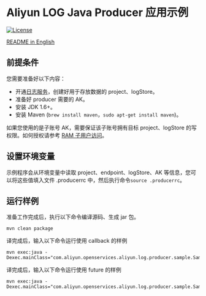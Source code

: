 # Aliyun LOG Java Producer 应用示例

[![License](https://img.shields.io/badge/license-Apache2.0-blue.svg)](/LICENSE)

[README in English](/README.md)

## 前提条件
您需要准备好以下内容：
* 开通[日志服务](https://cn.aliyun.com/product/sls)，创建好用于存放数据的 project、logStore。
* 准备好 producer 需要的 AK。
* 安装 JDK 1.6+。
* 安装 Maven (`brew install maven`，`sudo apt-get install maven`)。

如果您使用的是子账号 AK，需要保证该子账号拥有目标 project、logStore 的写权限。如何授权请参考 [RAM 子用户访问](https://help.aliyun.com/document_detail/29049.html)。 

## 设置环境变量
示例程序会从环境变量中读取 project、endpoint、logStore、AK 等信息，您可以将这些值填入文件 .producerrc 中，然后执行命令`source .producerrc`。

## 运行样例
准备工作完成后，执行以下命令编译源码、生成 jar 包。
```
mvn clean package
```

译完成后，输入以下命令运行使用 callback 的样例
```
mvn exec:java -Dexec.mainClass="com.aliyun.openservices.aliyun.log.producer.sample.SampleProducerWithCallback"
```

译完成后，输入以下命令运行使用 future 的样例
```
mvn exec:java -Dexec.mainClass="com.aliyun.openservices.aliyun.log.producer.sample.SampleProducerWithFuture"
```





